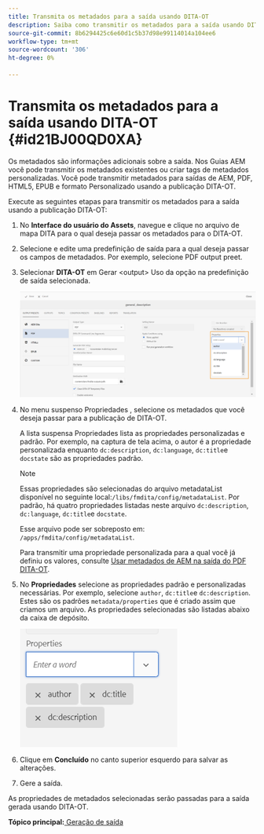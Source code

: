 ```yaml
---
title: Transmita os metadados para a saída usando DITA-OT
description: Saiba como transmitir os metadados para a saída usando DITA-OT
source-git-commit: 8b6294425c6e60d1c5b37d98e99114014a104ee6
workflow-type: tm+mt
source-wordcount: '306'
ht-degree: 0%

---
```



# Transmita os metadados para a saída usando DITA-OT {#id21BJ00QD0XA}

Os metadados são informações adicionais sobre a saída. Nos Guias AEM você pode transmitir os metadados existentes ou criar tags de metadados personalizadas. Você pode transmitir metadados para saídas de AEM, PDF, HTML5, EPUB e formato Personalizado usando a publicação DITA-OT.

Execute as seguintes etapas para transmitir os metadados para a saída usando a publicação DITA-OT:

1. No **Interface do usuário do Assets**, navegue e clique no arquivo de mapa DITA para o qual deseja passar os metadados para o DITA-OT.
1. Selecione e edite uma predefinição de saída para a qual deseja passar os campos de metadados. Por exemplo, selecione PDF output preet.
1. Selecionar **DITA-OT** em Gerar &lt;output> Uso da opção na predefinição de saída selecionada.

   ![](images/custom-meta-data-output-preset.png)

1. No menu suspenso Propriedades , selecione os metadados que você deseja passar para a publicação de DITA-OT.

   A lista suspensa Propriedades lista as propriedades personalizadas e padrão. Por exemplo, na captura de tela acima, o autor é a propriedade personalizada enquanto `dc:description`, `dc:language`, `dc:title`e `docstate` são as propriedades padrão.

   >[!NOTE]
   >
   > Essas propriedades são selecionadas do arquivo metadataList disponível no seguinte local:`/libs/fmdita/config/metadataList`. Por padrão, há quatro propriedades listadas neste arquivo `dc:description`, `dc:language`, `dc:title`e `docstate`.

   Esse arquivo pode ser sobreposto em: `/apps/fmdita/config/metadataList`.

   Para transmitir uma propriedade personalizada para a qual você já definiu os valores, consulte [Usar metadados de AEM na saída do PDF DITA-OT](https://experienceleaguecommunities.adobe.com/t5/xml-documentation-discussions/use-aem-metadata-in-dita-ot-pdf-output/td-p/411880).

1. No **Propriedades** selecione as propriedades padrão e personalizadas necessárias. Por exemplo, selecione `author`, `dc:title`e `dc:description`. Estes são os padrões `metadata/properties` que é criado assim que criamos um arquivo. As propriedades selecionadas são listadas abaixo da caixa de depósito.

   ![](images/selected-metadata-properties.png)

1. Clique em **Concluído** no canto superior esquerdo para salvar as alterações.
1. Gere a saída.

As propriedades de metadados selecionadas serão passadas para a saída gerada usando DITA-OT.

**Tópico principal:**[ Geração de saída](generate-output.md)

